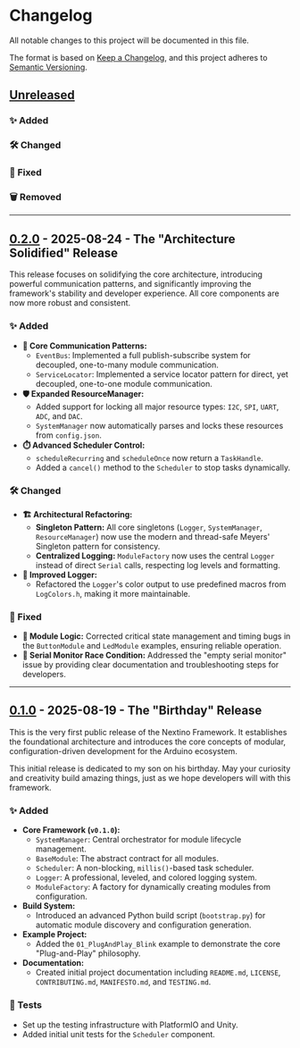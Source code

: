 # Changelog

All notable changes to this project will be documented in this file.

The format is based on [Keep a Changelog](https://keepachangelog.com/en/1.0.0/),
and this project adheres to [Semantic Versioning](https://semver.org/spec/v2.0.0.html).

## [Unreleased]

### ✨ Added

### 🛠️ Changed

### 🐞 Fixed

### 🗑️ Removed

---

## [0.2.0] - 2025-08-24 - The "Architecture Solidified" Release

This release focuses on solidifying the core architecture, introducing powerful communication patterns, and significantly improving the framework's stability and developer experience. All core components are now more robust and consistent.

### ✨ Added

* **🚀 Core Communication Patterns:**
  * `EventBus`: Implemented a full publish-subscribe system for decoupled, one-to-many module communication.
  * `ServiceLocator`: Implemented a service locator pattern for direct, yet decoupled, one-to-one module communication.
* **🛡️ Expanded ResourceManager:**
  * Added support for locking all major resource types: `I2C`, `SPI`, `UART`, `ADC`, and `DAC`.
  * `SystemManager` now automatically parses and locks these resources from `config.json`.
* **⏱️ Advanced Scheduler Control:**
  * `scheduleRecurring` and `scheduleOnce` now return a `TaskHandle`.
  * Added a `cancel()` method to the `Scheduler` to stop tasks dynamically.

### 🛠️ Changed

* **🏗️ Architectural Refactoring:**
  * **Singleton Pattern:** All core singletons (`Logger`, `SystemManager`, `ResourceManager`) now use the modern and thread-safe Meyers' Singleton pattern for consistency.
  * **Centralized Logging:** `ModuleFactory` now uses the central `Logger` instead of direct `Serial` calls, respecting log levels and formatting.
* **🎨 Improved Logger:**
  * Refactored the `Logger`'s color output to use predefined macros from `LogColors.h`, making it more maintainable.

### 🐞 Fixed

* **🐛 Module Logic:** Corrected critical state management and timing bugs in the `ButtonModule` and `LedModule` examples, ensuring reliable operation.
* **🔌 Serial Monitor Race Condition:** Addressed the "empty serial monitor" issue by providing clear documentation and troubleshooting steps for developers.

---

## [0.1.0] - 2025-08-19 - The "Birthday" Release

This is the very first public release of the Nextino Framework. It establishes the foundational architecture and introduces the core concepts of modular, configuration-driven development for the Arduino ecosystem.

This initial release is dedicated to my son on his birthday. May your curiosity and creativity build amazing things, just as we hope developers will with this framework.

### ✨ Added

* **Core Framework (`v0.1.0`):**
  * `SystemManager`: Central orchestrator for module lifecycle management.
  * `BaseModule`: The abstract contract for all modules.
  * `Scheduler`: A non-blocking, `millis()`-based task scheduler.
  * `Logger`: A professional, leveled, and colored logging system.
  * `ModuleFactory`: A factory for dynamically creating modules from configuration.
* **Build System:**
  * Introduced an advanced Python build script (`bootstrap.py`) for automatic module discovery and configuration generation.
* **Example Project:**
  * Added the `01_PlugAndPlay_Blink` example to demonstrate the core "Plug-and-Play" philosophy.
* **Documentation:**
  * Created initial project documentation including `README.md`, `LICENSE`, `CONTRIBUTING.md`, `MANIFESTO.md`, and `TESTING.md`.

### 🧪 Tests

* Set up the testing infrastructure with PlatformIO and Unity.
* Added initial unit tests for the `Scheduler` component.

[Unreleased]: https://github.com/magradze/Nextino/compare/v0.2.0...HEAD
[0.2.0]: https://github.com/magradze/Nextino/compare/v0.1.0...v0.2.0
[0.1.0]: https://github.com/magradze/Nextino/releases/tag/v0.1.0
